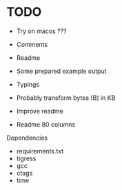 # TODO

- Try on macos ???

- Comments
- Readme
- Some prepared example output
- Typings


- Probably transform bytes (B) in KB

- Improve readme
- Readme 80 columns


Dependencies
- requirements.txt
- tigress
- gcc
- ctags
- time
